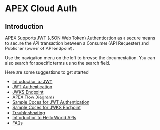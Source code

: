 # APEX Cloud Auth

## Introduction

APEX Supports JWT (JSON Web Token) Authentication as a secure means to secure the API transaction between a Consumer (API Requester) and Publisher (owner of API endpoint).

Use the navigation menu on the left to browse the documentation. You can also search for specific terms using the search field.

Here are some suggestions to get started:

- [Introduction to JWT](/docs/dev/introduction.md)
- [JWT Authentication](/docs/dev/jwt-auth.md)
- [JWKS Endpoint](/docs/dev/jwks-endpoint.md)
- [APEX Flow Diagrams](/docs/dev/apex-flow-diagrams.md)
- [Sample Codes for JWT Authentication](/docs/sample-codes/jwt-auth.md)
- [Sample Codes for JWKS Endpoint](/docs/sample-codes/jwt-auth.md)
- [Troubleshooting](/docs/troubleshooting/jwt-auth.md)
- [Introduction to Hello World APIs](/docs/hello-world/jwt-auth.md)
- [FAQs](/docs/faq/jwt-auth.md)
